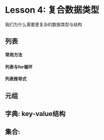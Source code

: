 # Lesson 4: 复合数据类型
我们为什么需要更复杂的数据类型与结构

## 列表
#### 常用方法
#### 列表与for循环
#### 列表推导式

## 元组


## 字典: key-value结构


## 集合: 